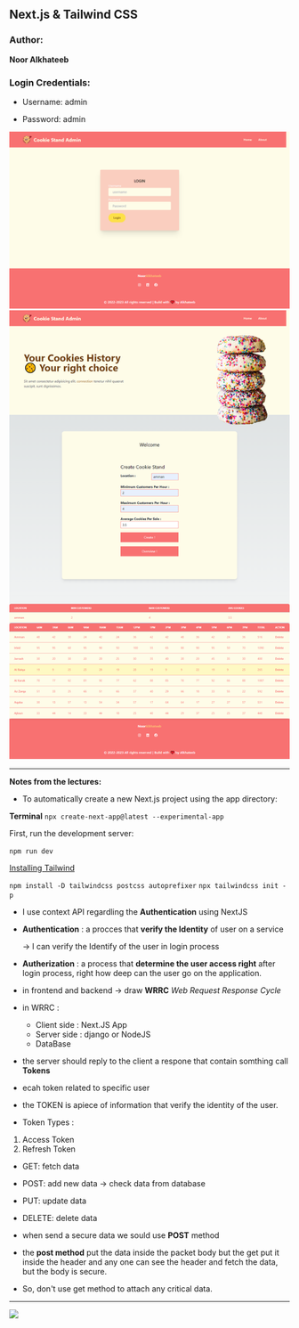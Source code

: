 ## Next.js & Tailwind CSS

### Author:

**Noor Alkhateeb**

### Login Credentials:

 - Username: admin

 - Password: admin

![](/public/assets/loginpage.png)
![](/public/assets/homepage.png)

__________________________________
**Notes from the lectures:**

* To automatically create a new Next.js project using the app directory:

**Terminal**
```npx create-next-app@latest --experimental-app```

First, run the development server:

```npm run dev```

[Installing Tailwind](https://beta.nextjs.org/docs/styling/tailwind-css)


```npm install -D tailwindcss postcss autoprefixer```
```npx tailwindcss init -p```

* I use context API regardling the **Authentication** using NextJS

* **Authentication** : a procces that **verify the Identity** of user on a service 
  
  -> I can verify the Identify of the user in login process

* **Autherization** : a process that **determine the user access right** after login process, right how deep can the user go on the application.

* in frontend and backend -> draw **WRRC** _Web Request Response Cycle_ 

* in WRRC : 
  
  - Client side : Next.JS App
  - Server side : django or NodeJS
  - DataBase 

* the server should reply to the client a respone that contain somthing call **Tokens** 

* ecah token related to specific user 

* the TOKEN is apiece of information that verify the identity of the user.

* Token Types : 
 1. Access Token
 2. Refresh Token 

* GET: fetch data
* POST: add new data -> check data from database
* PUT: update data
* DELETE: delete data

* when send a secure data we sould use **POST** method

* the **post method** put the data inside the packet body but the get put it inside the header and any one can see the header and fetch the data, but the body is secure.

* So, don't use get method to attach any critical data.


--------------------

![](/public/assets/p1.png)
